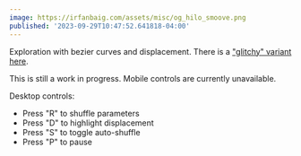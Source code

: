 ```yaml
---
image: https://irfanbaig.com/assets/misc/og_hilo_smoove.png
published: '2023-09-29T10:47:52.641818-04:00'
---
```


Exploration with bezier curves and displacement. There is a ["glitchy" variant here](hilo_glitchy.html).

This is still a work in progress. Mobile controls are currently unavailable.

Desktop controls:

* Press "R" to shuffle parameters
* Press "D" to highlight displacement
* Press "S" to toggle auto-shuffle
* Press "P" to pause